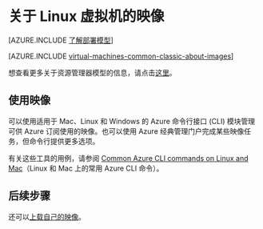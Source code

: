 <properties
	pageTitle="关于 VM 的 Linux 映像 | Azure"
	description="了解如何对 Azure 中的虚拟机使用 Linux 映像。"
	services="virtual-machines-linux"
	documentationCenter=""
	authors="cynthn"
	manager="timlt"
	editor="tysonn"
	tags="azure-service-management"/>  


<tags
	ms.service="virtual-machines-linux"
	ms.workload="infrastructure-services"
	ms.tgt_pltfrm="vm-linux"
	ms.devlang="na"
	ms.topic="article"
	ms.date="07/21/2016"
	wacn.date="09/12/2016"
	ms.author="cynthn"/>

# 关于 Linux 虚拟机的映像

[AZURE.INCLUDE [了解部署模型](../../includes/learn-about-deployment-models-classic-include.md)]

[AZURE.INCLUDE [virtual-machines-common-classic-about-images](../../includes/virtual-machines-common-classic-about-images.md)]

想查看更多关于资源管理器模型的信息，请点击[这里](/documentation/articles/virtual-machines-linux-cli-ps-findimage/)。

## 使用映像

可以使用适用于 Mac、Linux 和 Windows 的 Azure 命令行接口 (CLI) 模块管理可供 Azure 订阅使用的映像。也可以使用 Azure 经典管理门户完成某些映像任务，但命令行提供更多选项。

有关这些工具的用例，请参阅 [Common Azure CLI commands on Linux and Mac](/documentation/articles/virtual-machines-linux-cli-manage/)（Linux 和 Mac 上的常用 Azure CLI 命令）。


## 后续步骤

还可以[上载自己的映像](/documentation/articles/virtual-machines-linux-classic-create-upload-vhd/)。

<!---HONumber=Mooncake_0905_2016-->